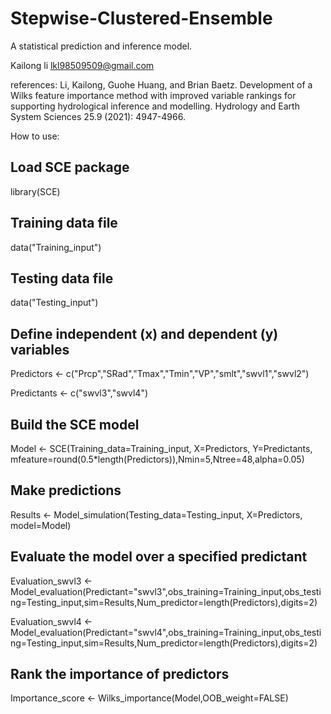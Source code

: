 # Stepwise-Clustered-Ensemble

A statistical prediction and inference model.

Kailong li  <lkl98509509@gmail.com>

references:
Li, Kailong, Guohe Huang, and Brian Baetz. Development of a Wilks feature importance method with improved variable rankings for supporting hydrological inference and modelling. Hydrology and Earth System Sciences 25.9 (2021): 4947-4966.

How to use:
## Load SCE package
library(SCE)

## Training data file
data("Training_input")
## Testing data file
data("Testing_input")

## Define independent (x) and dependent (y) variables
Predictors <- c("Prcp","SRad","Tmax","Tmin","VP","smlt","swvl1","swvl2")

Predictants <- c("swvl3","swvl4")

## Build the SCE model
Model <- SCE(Training_data=Training_input, X=Predictors, Y=Predictants, mfeature=round(0.5*length(Predictors)),Nmin=5,Ntree=48,alpha=0.05)

## Make predictions
Results <- Model_simulation(Testing_data=Testing_input, X=Predictors, model=Model)

## Evaluate the model over a specified predictant
Evaluation_swvl3 <- Model_evaluation(Predictant="swvl3",obs_training=Training_input,obs_testing=Testing_input,sim=Results,Num_predictor=length(Predictors),digits=2)

Evaluation_swvl4 <- Model_evaluation(Predictant="swvl4",obs_training=Training_input,obs_testing=Testing_input,sim=Results,Num_predictor=length(Predictors),digits=2)

## Rank the importance of predictors
Importance_score <- Wilks_importance(Model,OOB_weight=FALSE)
